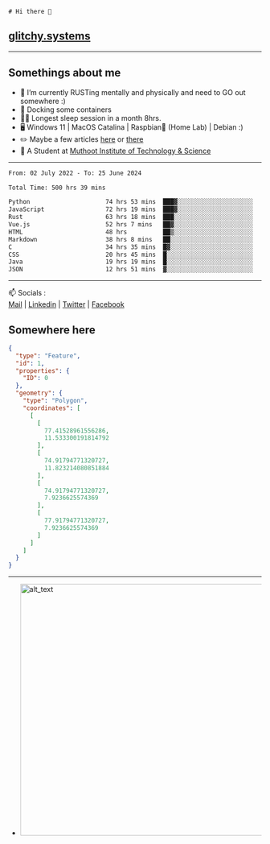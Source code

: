 ```
# Hi there 👋
```
## [glitchy.systems](https://glitchy.systems)
---

## Somethings about me



- 🌱 I’m currently RUSTing mentally and physically and need to GO out somewhere :)
- 🐋 Docking some containers
- 😶‍🌫️ Longest sleep session in a month 8hrs.
- 🖥️ Windows 11 | MacOS Catalina | Raspbian🥧 (Home Lab) | Debian :)
- ✏️ Maybe a few articles [here](https://medium.com/@advaithnarayanan8) or [there](https://medium.com/@advaithnarayanan8)
- 📑 A Student at [Muthoot Institute of Technology & Science](https://mgmits.ac.in/)



---

<!--START_SECTION:waka-->

```txt
From: 02 July 2022 - To: 25 June 2024

Total Time: 500 hrs 39 mins

Python                     74 hrs 53 mins  ███▓░░░░░░░░░░░░░░░░░░░░░   14.96 %
JavaScript                 72 hrs 19 mins  ███▓░░░░░░░░░░░░░░░░░░░░░   14.45 %
Rust                       63 hrs 18 mins  ███░░░░░░░░░░░░░░░░░░░░░░   12.65 %
Vue.js                     52 hrs 7 mins   ██▓░░░░░░░░░░░░░░░░░░░░░░   10.41 %
HTML                       48 hrs          ██▒░░░░░░░░░░░░░░░░░░░░░░   09.59 %
Markdown                   38 hrs 8 mins   ██░░░░░░░░░░░░░░░░░░░░░░░   07.62 %
C                          34 hrs 35 mins  █▓░░░░░░░░░░░░░░░░░░░░░░░   06.91 %
CSS                        20 hrs 45 mins  █░░░░░░░░░░░░░░░░░░░░░░░░   04.15 %
Java                       19 hrs 19 mins  █░░░░░░░░░░░░░░░░░░░░░░░░   03.86 %
JSON                       12 hrs 51 mins  ▓░░░░░░░░░░░░░░░░░░░░░░░░   02.57 %
```

<!--END_SECTION:waka-->

---

📫 Socials :<br>
[Mail](mailto:advaith@glitchy.systems) | [Linkedin](https://www.linkedin.com/in/advaith-narayanan-a72152214/) | [Twitter](https://twitter.com/advaithnarayan) | [Facebook](https://screenmessage.com/qinq)

## Somewhere here

```geojson
{
  "type": "Feature",
  "id": 1,
  "properties": {
    "ID": 0
  },
  "geometry": {
    "type": "Polygon",
    "coordinates": [
      [
        [
          77.41528961556286,
          11.533300191814792
        ],
        [
          74.91794771320727,
          11.823214080851884
        ],
        [
          74.91794771320727,
          7.9236625574369
        ],
        [
          77.91794771320727,
          7.9236625574369
        ]
      ]
    ]
  }
}
```


--- 
- [<img alt="alt_text" width="500px" src="https://valid.x86.fr/cache/banner/xv24bv-6.png" />](https://valid.x86.fr/xv24bv)


